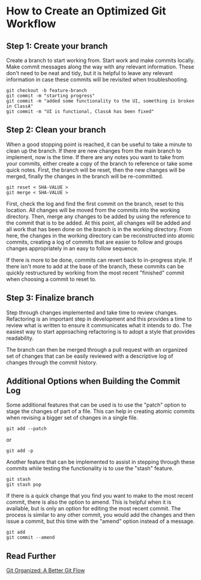 # How to Create an Optimized Git Workflow

## Step 1: Create your branch
Create a branch to start working from. Start work and make
commits locally. Make commit messages along the way with any
relevant information. These don't need to be neat and tidy,
but it is helpful to leave any relevant information in case
these commits will be revisited when troubleshooting.

```
git checkout -b feature-branch
git commit -m "starting progress"
git commit -m "added some functionality to the UI, something is broken in ClassA"
git commit -m "UI is functional, ClassA has been fixed"
```

## Step 2: Clean your branch
When a good stopping point is reached, it can be useful
to take a minute to clean up the branch. If there are 
new changes from the main branch to implement, now is the time. 
If there are any notes you want to take from your commits, either 
create a copy of the branch to reference or take some quick notes. 
First, the branch will be reset, then the new changes will be merged, 
finally the changes in the branch will be re-committed. 

```
git reset < SHA-VALUE >
git merge < SHA-VALUE >
```

First, check the log and find the first commit on the branch, 
reset to this location. All changes will be moved from the 
commits into the working directory. Then, merge any changes 
to be added by using the reference to the commit that is to be 
added. At this point, all changes will be added and all work 
that has been done on the branch is in the working directory. 
From here, the changes in the working directory can be 
reconstructed into atomic commits, creating a log of commits 
that are easier to follow and groups changes appropriately 
in an easy to follow sequence.

If there is more to be done, commits can revert back to
in-progress style. If there isn't more to add at the base 
of the branch, these commits can be quickly restructured 
by working from the most recent "finished" commit when 
choosing a commit to reset to.

## Step 3: Finalize branch
Step through changes implemented and take time to review 
changes. Refactoring is an important step in development 
and this provides a time to review what is written to 
ensure it communicates what it intends to do. The easiest 
way to start approaching refactoring is to adopt a style 
that provides readability. 

The branch can then be merged through a pull request 
with an organized set of changes that can be easily 
reviewed with a descriptive log of changes through 
the commit history.

## Additional Options when Building the Commit Log
Some additional features that can be used is to use the
"patch" option to stage the changes of part of a file. This
can help in creating atomic commits when revising a bigger
set of changes in a single file.

```
git add --patch
```
or
```
git add -p
```

Another feature that can be implemented to assist in stepping
through these commits while testing the functionality is to
use the "stash" feature.

```
git stash
git stash pop
```

If there is a quick change that you find you want to make to
the most recent commit, there is also the option to amend.
This is helpful when it is available, but is only an option
for editing the most recent commit. The process is similar to
any other commit, you would add the changes and then issue a
commit, but this time with the "amend" option instead of a
message.

```
git add
git commit --amend
```

## Read Further

[Git Organized: A Better Git Flow](https://dev.to/render/git-organized-a-better-git-flow-56go)
